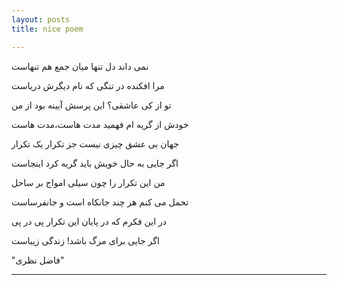 ```yaml
---
layout: posts
title: nice poem

---
```


نمی داند دل تنها میان جمع هم تنهاست

مرا افکنده در تنگی که نام دیگرش دریاست  


تو از کی عاشقی؟ این پرسش آیینه بود از من

خودش از گریه ام فهمید مدت هاست،مدت هاست


جهان بی عشق چیزی نیست جز تکرار یک تکرار

اگر جایی به حال خویش باید گریه کرد اینجاست


من این تکرار را چون سیلی امواج بر ساحل

تحمل می کنم هر چند جانکاه است و جانفرساست


در این فکرم که در پایان این تکرار پی در پی

اگر جایی برای مرگ باشد! زندگی زیباست


"فاضل نظری"


---


